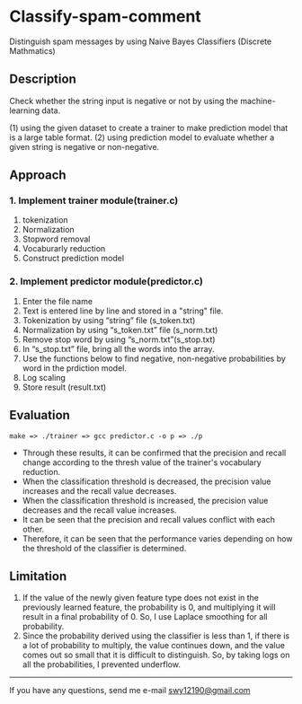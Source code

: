 # Classify-spam-comment
Distinguish spam messages by using Naive Bayes Classifiers (Discrete Mathmatics)
## Description
Check whether the string input is negative or not by using the machine-learning data.

(1) using the given dataset to create a trainer to make prediction model that is a large table format. 
(2) using prediction model to evaluate whether a given string is negative or non-negative.
## Approach
### 1. Implement trainer module(trainer.c)
 1. tokenization
 2. Normalization
 3. Stopword removal
 4. Vocaburarly reduction
 5. Construct prediction model

### 2. Implement predictor module(predictor.c)
 1. Enter the file name
 2. Text is entered line by line and stored in a "string" file. 
 3. Tokenization by using “string” file (s_token.txt)
 4. Normalization by using “s_token.txt” file (s_norm.txt)
 5. Remove stop word by using “s_norm.txt”(s_stop.txt)
 6. In “s_stop.txt” file, bring all the words into the array.
 7. Use the functions below to find negative, non-negative probabilities by word in the prdiction model.
 8. Log scaling
 9. Store result (result.txt)

## Evaluation
~~~
make => ./trainer => gcc predictor.c -o p => ./p
~~~
* Through these results, it can be confirmed that the precision and recall change according to the thresh value of the trainer's vocabulary reduction.
* When the classification threshold is decreased, the precision value increases and the recall value decreases.
* When the classification threshold is increased, the precision value decreases and the recall value increases.
* It can be seen that the precision and recall values conflict with each other.
* Therefore, it can be seen that the performance varies depending on how the threshold of the classifier is determined.

## Limitation
1. If the value of the newly given feature type does not exist in the previously learned feature, the probability is 0, and multiplying it will result in a final probability of 0. So, I use Laplace smoothing for all probability.
2. Since the probability derived using the classifier is less than 1, if there is a lot of probability to multiply, the value continues down, and the value comes out so small that it is difficult to distinguish. So, by taking logs on all the probabilities, I prevented underflow.
----
If you have any questions, send me e-mail swy12190@gmail.com
 
